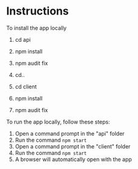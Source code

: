 # Instructions

To install the app locally
1. cd api
2. npm install
3. npm audit fix

4. cd..
5. cd client
6. npm install
7. npm audit fix


To run the app locally, follow these steps:

1. Open a command prompt in the "api" folder
2. Run the command ```npm start```
3. Open a command prompt in the "client" folder
4. Run the command ```npm start```
5. A browser will automatically open with the app
